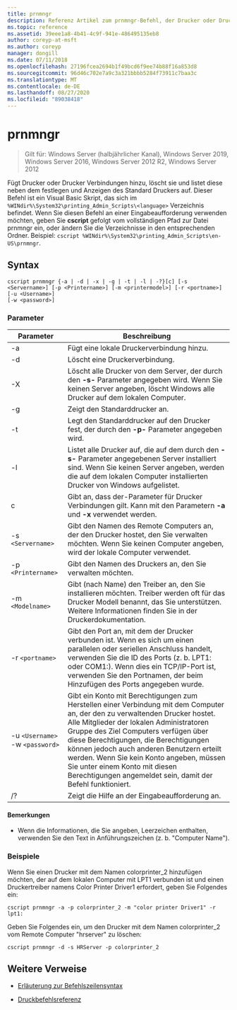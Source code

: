 ```yaml
---
title: prnmngr
description: Referenz Artikel zum prnmngr-Befehl, der Drucker oder Drucker Verbindungen hinzufügt, löscht und auflistet, zusätzlich zum Festlegen und Anzeigen des Standard Druckers.
ms.topic: reference
ms.assetid: 39eee1a8-4b41-4c9f-941e-486495135eb8
author: coreyp-at-msft
ms.author: coreyp
manager: dongill
ms.date: 07/11/2018
ms.openlocfilehash: 27196fcea2694b1f49bcd6f9ee74b88f16a853d8
ms.sourcegitcommit: 96d46c702e7a9c3a321bbbb5284f73911c7baa3c
ms.translationtype: MT
ms.contentlocale: de-DE
ms.lasthandoff: 08/27/2020
ms.locfileid: "89038418"
---
```

# <a name="prnmngr"></a>prnmngr

> Gilt für: Windows Server (halbjährlicher Kanal), Windows Server 2019, Windows Server 2016, Windows Server 2012 R2, Windows Server 2012

Fügt Drucker oder Drucker Verbindungen hinzu, löscht sie und listet diese neben dem festlegen und Anzeigen des Standard Druckers auf. Dieser Befehl ist ein Visual Basic Skript, das sich im `%WINdir%\System32\printing_Admin_Scripts\<language>` Verzeichnis befindet. Wenn Sie diesen Befehl an einer Eingabeaufforderung verwenden möchten, geben Sie **cscript** gefolgt vom vollständigen Pfad zur Datei prnmngr ein, oder ändern Sie die Verzeichnisse in den entsprechenden Ordner. Beispiel: `cscript %WINdir%\System32\printing_Admin_Scripts\en-US\prnmngr`.

## <a name="syntax"></a>Syntax

```
cscript prnmngr {-a | -d | -x | -g | -t | -l | -?}[c] [-s <Servername>] [-p <Printername>] [-m <printermodel>] [-r <portname>] [-u <Username>]
[-w <password>]
```

### <a name="parameters"></a>Parameter

| Parameter | Beschreibung |
|--|--|
| -a | Fügt eine lokale Druckerverbindung hinzu. |
| -d | Löscht eine Druckerverbindung. |
| -X | Löscht alle Drucker von dem Server, der durch den **-s-** Parameter angegeben wird. Wenn Sie keinen Server angeben, löscht Windows alle Drucker auf dem lokalen Computer. |
| -g | Zeigt den Standarddrucker an. |
| -t | Legt den Standarddrucker auf den Drucker fest, der durch den **-p-** Parameter angegeben wird. |
| -l | Listet alle Drucker auf, die auf dem durch den **-s-** Parameter angegebenen Server installiert sind. Wenn Sie keinen Server angeben, werden die auf dem lokalen Computer installierten Drucker von Windows aufgelistet. |
| c | Gibt an, dass der-Parameter für Drucker Verbindungen gilt. Kann mit den Parametern **-a** und **-x** verwendet werden. |
| -s `<Servername>` | Gibt den Namen des Remote Computers an, der den Drucker hostet, den Sie verwalten möchten. Wenn Sie keinen Computer angeben, wird der lokale Computer verwendet. |
| -p `<Printername>` | Gibt den Namen des Druckers an, den Sie verwalten möchten. |
| -m `<Modelname>` | Gibt (nach Name) den Treiber an, den Sie installieren möchten. Treiber werden oft für das Drucker Modell benannt, das Sie unterstützen. Weitere Informationen finden Sie in der Druckerdokumentation. |
| -r `<portname>` | Gibt den Port an, mit dem der Drucker verbunden ist. Wenn es sich um einen parallelen oder seriellen Anschluss handelt, verwenden Sie die ID des Ports (z. b. LPT1: oder COM1:). Wenn dies ein TCP/IP-Port ist, verwenden Sie den Portnamen, der beim Hinzufügen des Ports angegeben wurde. |
| -u `<Username>` -w `<password>` | Gibt ein Konto mit Berechtigungen zum Herstellen einer Verbindung mit dem Computer an, der den zu verwaltenden Drucker hostet. Alle Mitglieder der lokalen Administratoren Gruppe des Ziel Computers verfügen über diese Berechtigungen, die Berechtigungen können jedoch auch anderen Benutzern erteilt werden. Wenn Sie kein Konto angeben, müssen Sie unter einem Konto mit diesen Berechtigungen angemeldet sein, damit der Befehl funktioniert. |
| /? | Zeigt die Hilfe an der Eingabeaufforderung an. |

#### <a name="remarks"></a>Bemerkungen

- Wenn die Informationen, die Sie angeben, Leerzeichen enthalten, verwenden Sie den Text in Anführungszeichen (z. b. "Computer Name").

### <a name="examples"></a>Beispiele

Wenn Sie einen Drucker mit dem Namen colorprinter_2 hinzufügen möchten, der auf dem lokalen Computer mit LPT1 verbunden ist und einen Druckertreiber namens Color Printer Driver1 erfordert, geben Sie Folgendes ein:

```
cscript prnmngr -a -p colorprinter_2 -m "color printer Driver1" -r lpt1:
```

Geben Sie Folgendes ein, um den Drucker mit dem Namen colorprinter_2 vom Remote Computer "hrserver" zu löschen:

```
cscript prnmngr -d -s HRServer -p colorprinter_2
```

## <a name="additional-references"></a>Weitere Verweise

- [Erläuterung zur Befehlszeilensyntax](command-line-syntax-key.md)

- [Druckbefehlsreferenz](print-command-reference.md)
